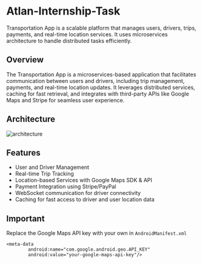 
# Atlan-Internship-Task

Transportation App is a scalable platform that manages users, drivers, trips, payments, and real-time location services. It uses microservices architecture to handle distributed tasks efficiently.


## Overview

The Transportation App is a microservices-based application that facilitates communication between users and drivers, including trip management, payments, and real-time location updates. It leverages distributed services, caching for fast retrieval, and integrates with third-party APIs like Google Maps and Stripe for seamless user experience.




## Architecture
![architecture](https://github.com/user-attachments/assets/c50d099d-bfe2-4b48-b0aa-b41d1e6554ac)



## Features

- User and Driver Management
- Real-time Trip Tracking
- Location-based Services with Google Maps SDK & API
- Payment Integration using Stripe/PayPal
- WebSocket communication for driver connectivity
- Caching for fast access to driver and user location data




## Important

Replace the Google Maps API key with your own in `AndroidManifest.xml`

```console
<meta-data
        android:name="com.google.android.geo.API_KEY"
        android:value="your-google-maps-api-key"/>
```
